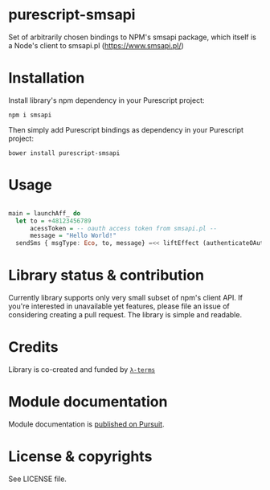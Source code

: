 # purescript-smsapi

Set of arbitrarily chosen bindings to NPM's smsapi package, which itself is a Node's client to smsapi.pl (https://www.smsapi.pl/)


# Installation

Install library's npm dependency in your Purescript project:

```
npm i smsapi
```

Then simply add Purescript bindings as dependency in your Purescript project:

```
bower install purescript-smsapi
```

# Usage

```purescript

main = launchAff_ do
  let to = +48123456789
      acessToken = -- oauth access token from smsapi.pl --
      message = "Hello World!"
  sendSms { msgType: Eco, to, message} =<< liftEffect (authenticateOAuth { accessToken })

```

# Library status & contribution

Currently library supports only very small subset of npm's client API.
If you're interested in unavailable yet features, please file an issue of considering creating a pull request.
The library is simple and readable.

# Credits

Library is co-created and funded by [`λ-terms`](https://github.com/lambdaterms/)

# Module documentation

Module documentation is [published on Pursuit](http://pursuit.purescript.org/packages/purescript-smsapi).

# License & copyrights

See LICENSE file.
